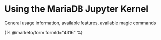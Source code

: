 # Using the MariaDB Jupyter Kernel

General usage information, available features, available magic commands


{% @marketo/form formId="4316" %}
